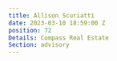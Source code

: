 ```yaml
---
title: Allison Scuriatti
date: 2023-03-10 18:59:00 Z
position: 72
Details: Compass Real Estate
Section: advisory
---
```


